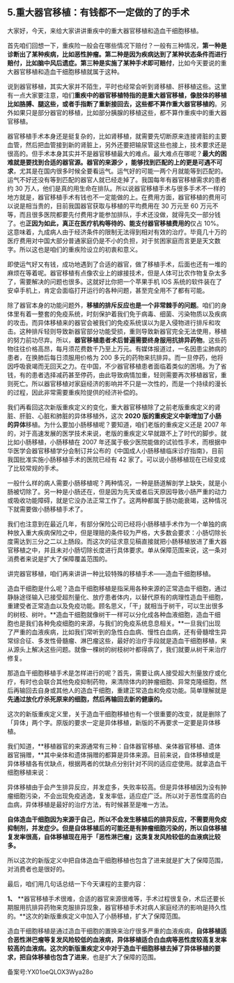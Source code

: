 ## 5.重大器官移植：有钱都不一定做的了的手术
大家好，今天，来给大家讲讲重疾中的重大器官移植和造血干细胞移植。


首先咱们回想一下，重疾险一般会在哪些情况下赔付？一般有三种情况，**第一种是诊断出了某种疾病，比如恶性肿瘤。第二种是因为疾病达到了某种状态条件而进行赔付，比如脑中风后遗症。第三种是实施了某种手术即可赔付**，比如今天要说的重大器官移植和造血干细胞移植就属于这种。


说到器官移植，其实大家并不陌生，平时也经常会听到肾移植、肝移植这些。这里有一点大家要注意，咱们**重疾中的器官移植特指的是重大器官移植，像肢体的移植比如胳膊、腿这些，或者手指断了重新接回去，这些都不算作重大器官移植的**。另外如果只是部分器官的移植，比如部分胰腺的移植这些，都不算作重疾中的重大器官移植。


器官移植手术本身还是挺复杂的，比如肾移植，就需要先切断原来连接肾脏的主要血管，然后把血管接到新的肾脏上，另外还要把输尿管这些也接上，技术要求还是很高的。但手术本身其实并不是器官移植最大的难点。最大难点在哪呢？**最大的困难就是要找到合适的器官源。器官的来源少** **，能够找到匹配的上的更是可遇不可求**，尤其是在国内很多时候全要看运气。运气好的可能一两个月就能等到匹配的。运气不好还没有等到匹配的器官人就已经走掉了。我国每年有器官移植需求的患者约 30 万人，他们是真的用生命在排队。所以说器官移植手术与很多手术不一样的地方就是，器官移植手术有钱也不一定能做的上。在费用方面，器官移植的费用可以说是相当贵的，目前我国器官获取与移植的平均费用在 30 万元至 60 万元不等，而且很多医院都要先付费用才能参加排队，手术还没做，就得先交一部分钱了。也**正因为如此，真正在医疗机构等待的、能支付器官移植费用的**仅占 10%。这意味着，九成病人由于经济条件的限制无法得到相对有效的治疗。毕竟几十万的医疗费用对中国大部分普通家庭仍是不小的负担，对于贫困家庭而言更是天文数字。所以这也是咱们的重疾险设立的初衷和意义。


即使运气好又有钱，成功地遇到了合适的器官，做了移植手术，后面也还有一堆的麻烦在等着呢。器官移植有点像农业上的嫁接技术，但是人体可比农作物复杂太多了，需要解决的问题也很多。这就好比你把一个苹果手机 IOS 系统的软件装在了安卓手机上，肯定会面临打开运行的各种问题，甚至完全用不了都有可能。


除了器官本身的功能问题外，**移植的排斥反应也是一个非常棘手的问题**。咱们的身体里有着一整套的免疫系统，时刻保护着我们免于病毒、细菌、污染物质以及疾病的攻击。而异体移植来的器官会被我们的免疫系统误以为是入侵物进行排斥和攻击。这种排斥轻则导致新器官部分功能受损，重则导致新器官完全无法使用，移植的努力前功尽弃。所以，**器官移植患者术后普遍需要终身服用抗排异药物**。这些药物往往价格高昂，每月须花费数千乃至上万元。有媒体报道过，一名因患尘肺病的患者，在换肺后每日须服用价格为 200 多元的药物来抗排异。而一旦停药，他将因呼吸衰竭而无回天之力。在中国，不少器官移植患者面临着类似的困境。为了省钱，有的患者选择减药甚至停药，由此导致病情加重，轻则需要再次移植器官，重则死亡。所以器官移植对家庭经济的影响并不只是一次性的，而是一个持续的漫长的过程，因此非常需要重疾险提供的经济补偿的。


我们再看回这次新版重疾定义的变化，重大器官移植除了之前老版重疾定义的肾脏、肝脏、心脏和肺脏的异体移植外，这次 **2020 版的重疾定义中新增加了小肠的异体**移植。为什么要加小肠移植呢？要知道，咱们老版的重疾定义还是 2007 年的，对于高速发展的医学技术来说，老版的重疾定义早就跟不上了时代的脚步。就比如小肠移植，小肠移植在 2007 年还属于极少医院能做的试验性手术，而根据中华医学会器官移植学分会制订并公布的《中国成人小肠移植临床诊疗指南》，目前我国批准实施小肠移植手术的医院已经有 42 家了。可以说小肠移植现在已经变成了比较常规的手术。


一般什么样的病人需要小肠移植呢？两种情况，一种是肠道解剖学上缺失，就是小肠被切除了。另一种是小肠还在，但是因为先天或者后天原因导致小肠严重的动力或吸收功能障碍，就是它没办法正常工作了。这两种都属于肠功能衰竭，这种情况下就需要做小肠移植手术了。 


我们也注意到在最近几年，有部分保险公司已经将小肠移植手术作为一个单独的病种放入重大疾病保险之中，但是理赔的条件较为严格，大多数会要求：小肠切除长度需达到三分之二以上肠段。而这次的征求意见稿直接就把小肠移植放进了重大器官移植之中，并且未对小肠切除长度进行具体要求。单从保障范围来说，这一条对消费者来说是扩大了保障覆盖范围的。


讲完器官移植，咱们再来讲讲一种比较特殊的移植手术——造血干细胞移植。


造血干细胞是什么呢？造血干细胞移植是指采用各种来源的正常造血干细胞，通过静脉途径输入已接受超剂量化、放疗患者体内，以替代原有的病理性造血干细胞，重建受者正常造血以及免疫功能。顾名思义，「干」就相当于树干，可以生出很多的树枝、树叶。**造血干细胞就像树干一样可以分化成各种血液细胞，造血干细胞也是我们各种免疫细胞的来源，与我们的免疫系统息息相关。**一旦我们出现了严重的血液疾病，比如我们常听到的急性白血病、慢性白血病，还有骨髓增生异常综合征、多发性骨髓瘤、淋巴瘤这些，最好的治疗手段就是造血干细胞移植，来从源头上解决这些问题。就像一棵树的树枝树叶都得病了，我们就要从树干来治疗修复。 


那造血干细胞移植手术是怎样进行的呢？首先，需要让病人接受超大剂量放疗或化疗，有时也会联合其他免疫抑制药物，来清除体内的肿瘤细胞、异常克隆细胞，然后再输回去自身或其他人的造血干细胞，重建正常造血和免疫功能。简单理解就是**先通过放化疗杀死原来的细胞，然后再输回去新的健康的。**


这次的新版重疾定义里，关于造血干细胞移植也有一个很重要的改变，就是删除了「异体」两个字。原版的要求一定是异体移植，新版的不再要求一定要是异体移植。


我们知道，**移植器官的来源通常有三种：自体器官移植、亲体器官移植、遗体器官捐赠，**其中亲体和遗体捐赠的都算是异体来源。目前来说，自体移植或是异体移植各有优缺点，根据两者的优缺点分别针对不同的适应症使用。就拿造血干细胞移植来说：


异体移植由于会产生排异反应，并发症多，失败率较高。但是异体移植因为没有肿瘤细胞污染，不会出现免疫逃逸，复发率低，适应症广泛。所以对于恶性度高的白血病，异体移植是最好的治疗方法，有时候甚至是唯一方法。


**自体造血干细胞因为来源于自己，所以不会发生移植后的排异反应，不需要用免疫抑制剂，并发症少。但是自体移植后的可能还是有肿瘤细胞污染的，所以自体移植复发率很高，自体移植现在用于「恶性淋巴瘤」这类复发风险较低的血液病比较多。**


所以这次的新版定义中把自体造血干细胞移植也包含了进来就是扩大了保障范围，对消费者也是很好的。


最后，咱们用几句话总结一下今天课程的主要内容：


**1、** **器官移植手术很难，合适的器官来源很难等，手术过程很复杂，术后还要长期服用抗排异药物来克服排异现象，器官移植手术对病人家庭经济的影响是持久性的。**这次的新版重疾定义中加入了小肠移植，扩大了保障范围。


造血干细胞移植是通过造血干细胞的置换来治疗很多严重的血液疾病，**自体移植适合恶性淋巴瘤等复发风险较低的血液病，异体移植适合白血病等恶性度较高复发率较高的血液病。这次的新版重疾定义中对于造血干细胞移植去掉了异体移植的要求，把自体移植也包含了进来**，也是扩大了保障的范围。


备案号:YX01oeQLOX3Wya28o


